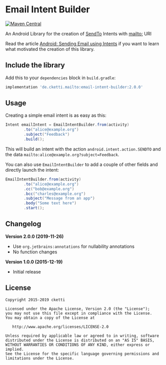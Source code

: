 # Email Intent Builder

[![Maven Central](https://maven-badges.herokuapp.com/maven-central/de.cketti.mailto/email-intent-builder/badge.svg)](https://maven-badges.herokuapp.com/maven-central/de.cketti.mailto/email-intent-builder)

An Android Library for the creation of [SendTo](https://developer.android.com/reference/android/content/Intent.html#ACTION_SENDTO) Intents with [mailto:](https://tools.ietf.org/html/rfc6068) URI

Read the article [Android: Sending Email using Intents](https://medium.com/@cketti/android-sending-email-using-intents-3da63662c58f) if you want to learn what motivated the creation of this library.


## Include the library

Add this to your `dependencies` block in `build.gradle`:

```groovy
implementation 'de.cketti.mailto:email-intent-builder:2.0.0'
```


## Usage

Creating a simple email intent is as easy as this:

```java
Intent emailIntent = EmailIntentBuilder.from(activity)
        .to("alice@example.org")
        .subject("Feedback")
        .build();
```

This will build an intent with the action `android.intent.action.SENDTO` and the data
`mailto:alice@example.org?subject=Feedback`.


You can also use `EmailIntentBuilder` to add a couple of other fields and directly launch the intent:

```java
EmailIntentBuilder.from(activity)
        .to("alice@example.org")
        .cc("bob@example.org")
        .bcc("charles@example.org")
        .subject("Message from an app")
        .body("Some text here")
        .start();
```


## Changelog

**Version 2.0.0 (2019-11-26)**
- Use `org.jetbrains:annotations` for nullability annotations
- No function changes

**Version 1.0.0 (2015-12-19)**
- Initial release

## License

    Copyright 2015-2019 cketti

    Licensed under the Apache License, Version 2.0 (the "License");
    you may not use this file except in compliance with the License.
    You may obtain a copy of the License at

       http://www.apache.org/licenses/LICENSE-2.0

    Unless required by applicable law or agreed to in writing, software
    distributed under the License is distributed on an "AS IS" BASIS,
    WITHOUT WARRANTIES OR CONDITIONS OF ANY KIND, either express or implied.
    See the License for the specific language governing permissions and
    limitations under the License.
